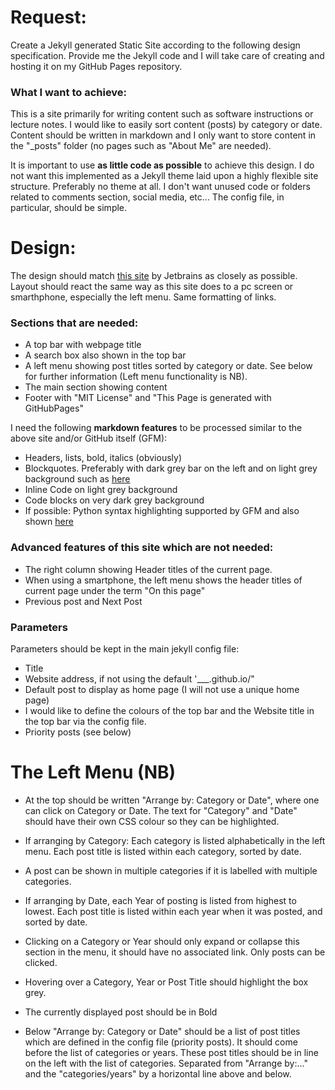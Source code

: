 # Request:
Create a Jekyll generated Static Site according to the following design specification. Provide me the Jekyll code and I will take care of creating and hosting it on my GitHub Pages repository.

### What I want to achieve:
This is a site primarily for writing content such as software instructions or lecture notes. I would like to easily sort content (posts) by category or date. Content should be written in markdown and I only want to store content in the "_posts" folder (no pages such as "About Me" are needed).

It is important to use **as little code as possible** to achieve this design. I do not want this implemented as a Jekyll theme laid upon a highly flexible site structure. Preferably no theme at all. I don't want unused code or folders related to comments section, social media, etc... The config file, in particular, should be simple.

# Design:
The design should match [this site](https://www.jetbrains.com/help/pycharm) by Jetbrains as closely as possible. Layout should react the same way as this site does to a pc screen or smarthphone, especially the left menu. Same formatting of links. 

### Sections that are needed:
- A top bar with webpage title
- A search box also shown in the top bar
- A left menu showing post titles sorted by category or date. See below for further information (Left menu functionality is NB).
- The main section showing content
- Footer with "MIT License" and "This Page is generated with GitHubPages"

I need the following **markdown features** to be processed similar to the above site and/or GitHub itself (GFM):
- Headers, lists, bold, italics (obviously)
- Blockquotes. Preferably with dark grey bar on the left and on light grey background such as [here](https://www.markdownguide.org/basic-syntax/)
- Inline Code on light grey background
- Code blocks on very dark grey background 
- If possible: Python syntax highlighting supported by GFM and also shown [here](https://github.com/adam-p/markdown-here/wiki/Markdown-Cheatsheet)

### Advanced features of this site which are not needed:
- The right column showing Header titles of the current page.
- When using a smartphone, the left menu shows the header titles of current page under the term "On this page"
- Previous post and Next Post


### Parameters 
Parameters should be kept in the main jekyll config file:
- Title
- Website address, if not using the default '___.github.io/"
- Default post to display as home page (I will not use a unique home page)
- I would like to define the colours of the top bar and the Website title in the top bar via the config file.
- Priority posts (see below)

# The Left Menu (NB)
- At the top should be written "Arrange by: Category or Date", where one can click on Category or Date. The text for "Category" and "Date" should have their own CSS colour so they can be highlighted.

- If arranging by Category: Each category is listed alphabetically in the left menu. Each post title is listed within each category, sorted by date.
- A post can be shown in multiple categories if it is labelled with multiple categories.

- If arranging by Date, each Year of posting is listed from highest to lowest. Each post title is listed within each year when it was posted, and sorted by date.

- Clicking on a Category or Year should only expand or collapse this section in the menu, it should have no associated link. Only posts can be clicked.
- Hovering over a Category, Year or Post Title should highlight the box grey.
- The currently displayed post should be in Bold

- Below "Arrange by: Category or Date" should be a list of post titles which are defined in the config file (priority posts). It should come before the list of categories or years. These post titles should be in line on the left with the list of categories. Separated from "Arrange by:..." and the "categories/years" by a horizontal line above and below. 
